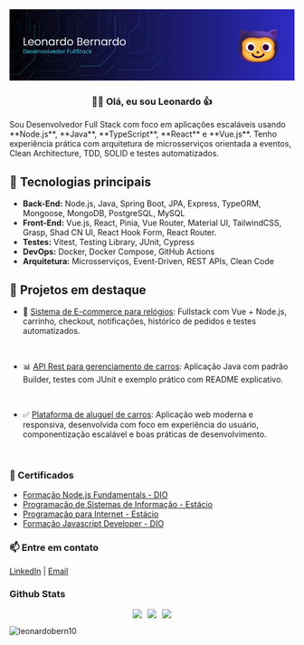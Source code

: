 <div align="center">
  <img width="1000px" src="public/banner-git.gif" alt="Header" />
</div>
<h3 align="center">🙋‍♂️ Olá, eu sou Leonardo 👍</h3> 
Sou Desenvolvedor Full Stack com foco em aplicações escaláveis usando **Node.js**, **Java**, **TypeScript**, **React** e **Vue.js**. Tenho experiência prática com arquitetura de microsserviços orientada a eventos, Clean Architecture, TDD, SOLID e testes automatizados.

## 🚀 Tecnologias principais

- **Back-End:** Node.js, Java, Spring Boot, JPA, Express, TypeORM, Mongoose, MongoDB, PostgreSQL, MySQL
- **Front-End:** Vue.js, React, Pinia, Vue Router, Material UI, TailwindCSS, Grasp, Shad CN UI, React Hook Form, React Router.
- **Testes:** Vitest, Testing Library, JUnit, Cypress
- **DevOps:** Docker, Docker Compose, GitHub Actions
- **Arquitetura:** Microsserviços, Event-Driven, REST APIs, Clean Code

## 💼 Projetos em destaque

- 🔧 [Sistema de E-commerce para relógios](https://github.com/Leonardobern10/Ecommerce_FullStack_Node_Vuejs): Fullstack com Vue + Node.js, carrinho, checkout, notificações, histórico de pedidos e testes automatizados.
</br>

- 📊 [API Rest para gerenciamento de carros](https://github.com/Leonardobern10/Car-management-api): Aplicação Java com padrão Builder, testes com JUnit e exemplo prático com README explicativo.
</br>

- ✅ [Plataforma de aluguel de carros](https://github.com/Leonardobern10/CarRent): Aplicação web moderna e responsiva, desenvolvida com foco em experiência do usuário, componentização escalável e boas práticas de desenvolvimento.
</br>

<h3>🧾 Certificados </h3>

- [Formação Node.js Fundamentals - DIO](https://hermes.dio.me/certificates/QL2WPIXG.pdf)
- [Programação de Sistemas de Informação - Estácio](https://certificado.estacio.br/5b636a17358a104d811d88a)
- [Programação para Internet - Estácio](https://certificado.estacio.br/edafb738fdbf1da2d60a7da)
- [Formação Javascript Developer - DIO](https://hermes.dio.me/certificates/70AF32AF.pdf)

<h3>📫 Entre em contato</h3>

[LinkedIn](https://www.linkedin.com/in/leonardobernardo-dev/) | [Email](leonardo.bernardo2658@gmail.com)

<h3>Github Stats</h3>
<div align="center" style="display: flex; justify-content: center; gap: 10px; flex-wrap: wrap;">
  <img src="https://github-readme-stats.vercel.app/api?username=Leonardobern10&theme=aura&hide_border=true&include_all_commits=true&count_private=false" />
  <img src="https://github-readme-streak-stats.herokuapp.com/?user=Leonardobern10&theme=aura&hide_border=true" />
  <img src="https://github-readme-stats.vercel.app/api/top-langs/?username=Leonardobern10&theme=aura&hide_border=true&include_all_commits=true&count_private=false&layout=compact" />
</div>

<p align="left"> <img src="https://komarev.com/ghpvc/?username=leonardobern10&label=Profile%20views&color=8c00ff&style=flat" alt="leonardobern10" /> </p>
